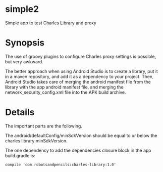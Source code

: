 # simple2
Simple app to test Charles Library and proxy

# Synopsis
The use of groovy plugins to configure Charles proxy settings is possible, but very awkward.

The better approach when using Android Studio is to create a library, put it in a maven repository, and add it as a dependency to your project.  Then, Android Studio takes care of merging the android manifest file from the library with the app android manifest file, and merging the network_security_config.xml file into the APK build archive.

# Details
The important parts are the following.

The android/defaultConfig/minSdkVersion should be equal to or below the charles library minSdkVersion.

The one dependency to add the dependencies closure block in the app build.gradle is:

    compile 'com.robotsandpencils:charles-library:1.0'
